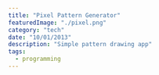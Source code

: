```yaml
---
title: "Pixel Pattern Generator"
featuredImage: "./pixel.png"
category: "tech"
date: "10/01/2013"
description: "Simple pattern drawing app"
tags:
  - programming
---
```

